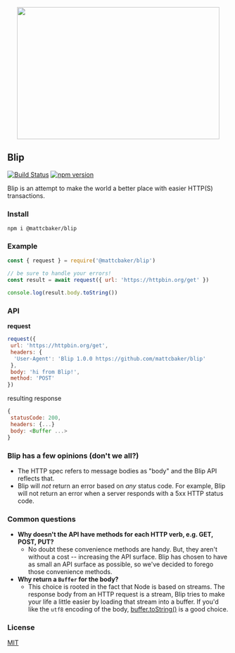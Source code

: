 <p align="center">
  <img width="460" height="300" src="https://i.imgur.com/RzBwAUm.png">
</p>

## Blip
[![Build Status](https://travis-ci.com/mattcbaker/blip.svg?token=YvkgqpiszGV5r7aytqLv&branch=master)](https://travis-ci.com/mattcbaker/blip)
[![npm version](https://badge.fury.io/js/%40mattcbaker%2Fblip.svg)](https://badge.fury.io/js/%40mattcbaker%2Fblip)

Blip is an attempt to make the world a better place with easier HTTP(S) transactions.

### Install
`npm i @mattcbaker/blip`

### Example
```js
const { request } = require('@mattcbaker/blip')

// be sure to handle your errors!
const result = await request({ url: 'https://httpbin.org/get' })

console.log(result.body.toString())
```

### API
**request**
```js
request({
 url: 'https://httpbin.org/get',
 headers: {
  'User-Agent': 'Blip 1.0.0 https://github.com/mattcbaker/blip'
 },
 body: 'hi from Blip!',
 method: 'POST'
})
```
resulting response
```js
{
 statusCode: 200,
 headers: {...}
 body: <Buffer ...>
}
```



### Blip has a few opinions (don't we all?)
- The HTTP spec refers to message bodies as "body" and the Blip API reflects that.
- Blip will _not_ return an error based on _any_ status code. For example, Blip will not return an error when a server responds with a 5xx HTTP status code.

### Common questions
 - **Why doesn't the API have methods for each HTTP verb, e.g. GET, POST, PUT?**
   - No doubt these convenience methods are handy. But, they aren't without a cost -- increasing the API surface. Blip has chosen to have as small an API surface as possible, so we've decided to forego those convenience methods.
 - **Why return a `Buffer` for the body?**
   - This choice is rooted in the fact that Node is based on streams. The response body from an HTTP request is a stream, Blip tries to make your life a little easier by loading that stream into a buffer. If you'd like the `utf8` encoding of the body, [buffer.toString()](https://nodejs.org/api/buffer.html#buffer_buf_tostring_encoding_start_end) is a good choice.

### License
[MIT](LICENSE.md)
